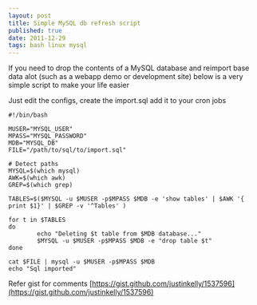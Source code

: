 ```yaml
--- 
layout: post
title: Simple MySQL db refresh script
published: true
date: 2011-12-29
tags: bash linux mysql
---
```


If you need to drop the contents of a MySQL database and reimport base data alot (such as a webapp demo or development site)
below is a very simple script to make your life easier

Just edit the configs, create the import.sql add it to your cron jobs 

``` shell
#!/bin/bash

MUSER="MYSQL_USER"
MPASS="MYSQL_PASSWORD"
MDB="MYSQL_DB"
FILE="/path/to/sql/to/import.sql"

# Detect paths
MYSQL=$(which mysql)
AWK=$(which awk)
GREP=$(which grep)

TABLES=$($MYSQL -u $MUSER -p$MPASS $MDB -e 'show tables' | $AWK '{ print $1}' | $GREP -v '^Tables' )

for t in $TABLES
do
        echo "Deleting $t table from $MDB database..."
        $MYSQL -u $MUSER -p$MPASS $MDB -e "drop table $t"
done

cat $FILE | mysql -u $MUSER -p$MPASS $MDB
echo "Sql imported"
```

Refer gist for comments [https://gist.github.com/justinkelly/1537596](https://gist.github.com/justinkelly/1537596)
